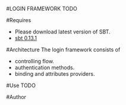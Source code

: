 #LOGIN FRAMEWORK
TODO

#Requires
* Please download latest version of SBT.
* [sbt 0.13.1](https://scala-sbt.org)

#Architecture
The login framework consists of 
* controlling flow.
* authentication methods.
* binding and attributes providers.






#Use
TODO

#Author
